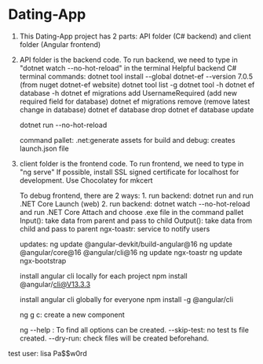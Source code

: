 # Dating-App
1. This Dating-App project has 2 parts: API folder (C# backend) and client folder (Angular frontend)
   
2. API folder is the backend code. To run backend, we need to type in "dotnet watch --no-hot-reload" in the terminal
    Helpful backend C# terminal commands:
    dotnet tool install --global dotnet-ef --version 7.0.5 (from nuget dotnet-ef website)
    dotnet tool list -g
    dotnet tool -h
    dotnet ef database -h
    dotnet ef migrations add UsernameRequired (add new required field for database)
    dotnet ef migrations remove (remove latest change in database)
    dotnet ef database drop
    dotnet ef database update

    dotnet run --no-hot-reload

    command pallet: .net:generate assets for build and debug: creates launch.json file
    
3. client folder is the frontend code. To run frontend, we need to type in "ng serve"
    If possible, install SSL signed certificate for localhost for development. Use Chocolatey for mkcert

    To debug frontend, there are 2 ways: 1. run backend: dotnet run and run .NET Core Launch (web)
                                         2. run backend: dotnet watch --no-hot-reload and run .NET Core Attach and choose .exe file in the command pallet
    Input(): take data from parent and pass to child
    Output(): take data from child and pass to parent
    ngx-toastr: service to notify users

    updates:
    ng update @angular-devkit/build-angular@16
    ng update @angular/core@16 @angular/cli@16
    ng update ngx-toastr
    ng update ngx-bootstrap

    install angular cli locally for each project
    npm install @angular/cli@V13.3.3

    install angular cli globally for everyone
    npm install -g @angular/cli

    ng g c: create a new component
    
    ng --help : To find all options can be created.
    --skip-test: no test ts file created. 
    --dry-run: check files will be created beforehand.

test user: lisa Pa$$w0rd
